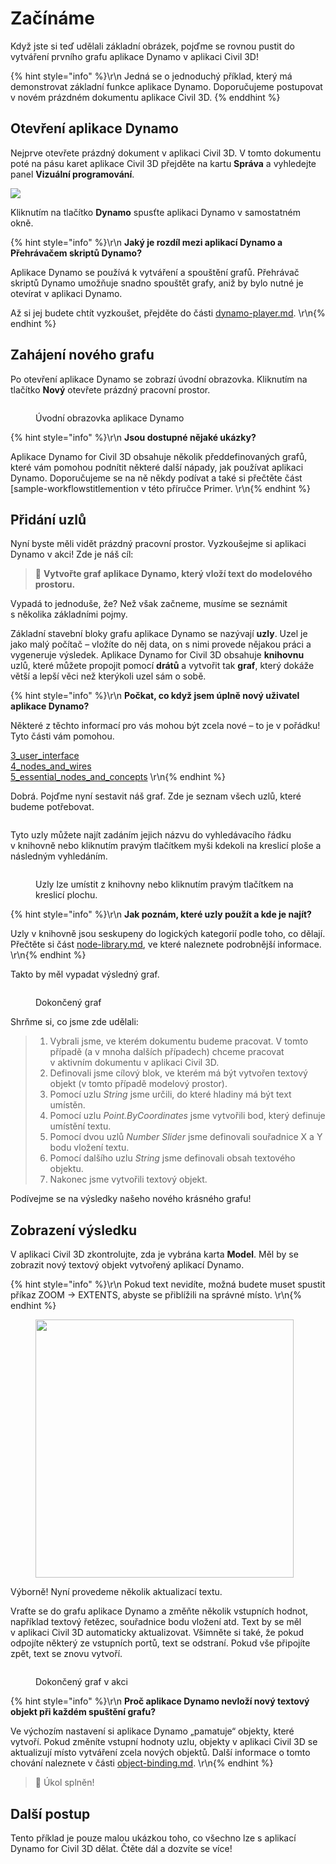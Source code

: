 # Začínáme

Když jste si teď udělali základní obrázek, pojďme se rovnou pustit do vytváření prvního grafu aplikace Dynamo v aplikaci Civil 3D!

{% hint style="info" %}\r\n Jedná se o jednoduchý příklad, který má demonstrovat základní funkce aplikace Dynamo. Doporučujeme postupovat v novém prázdném dokumentu aplikace Civil 3D. {% enddhint %}

## Otevření aplikace Dynamo

Nejprve otevřete prázdný dokument v aplikaci Civil 3D. V tomto dokumentu poté na pásu karet aplikace Civil 3D přejděte na kartu **Správa** a vyhledejte panel **Vizuální programování**.

![](<../.gitbook/assets/image (7).png>)

Kliknutím na tlačítko **Dynamo** spusťte aplikaci Dynamo v samostatném okně.

{% hint style="info" %}\r\n **Jaký je rozdíl mezi aplikací Dynamo a Přehrávačem skriptů Dynamo?**

Aplikace Dynamo se používá k vytváření a spouštění grafů. Přehrávač skriptů Dynamo umožňuje snadno spouštět grafy, aniž by bylo nutné je otevírat v aplikaci Dynamo.

Až si jej budete chtít vyzkoušet, přejděte do části [dynamo-player.md](dynamo-player.md "mention"). \r\n{% endhint %}

## Zahájení nového grafu

Po otevření aplikace Dynamo se zobrazí úvodní obrazovka. Kliknutím na tlačítko **Nový** otevřete prázdný pracovní prostor.

<figure><img src="../.gitbook/assets/c3d-start.png" alt=""><figcaption><p>Úvodní obrazovka aplikace Dynamo</p></figcaption></figure>

{% hint style="info" %}\r\n **Jsou dostupné nějaké ukázky?**

Aplikace Dynamo for Civil 3D obsahuje několik předdefinovaných grafů, které vám pomohou podnítit některé další nápady, jak používat aplikaci Dynamo. Doporučujeme se na ně někdy podívat a také si přečtěte část [sample-workflowstitlemention v této příručce Primer. \r\n{% endhint %}

## Přidání uzlů

Nyní byste měli vidět prázdný pracovní prostor. Vyzkoušejme si aplikaci Dynamo v akci! Zde je náš cíl:

>  :dart: **Vytvořte graf aplikace Dynamo, který vloží text do modelového prostoru.**

Vypadá to jednoduše, že? Než však začneme, musíme se seznámit s několika základními pojmy.

Základní stavební bloky grafu aplikace Dynamo se nazývají **uzly**. Uzel je jako malý počítač – vložíte do něj data, on s nimi provede nějakou práci a vygeneruje výsledek. Aplikace Dynamo for Civil 3D obsahuje **knihovnu** uzlů, které můžete propojit pomocí **drátů** a vytvořit tak **graf**, který dokáže větší a lepší věci než kterýkoli uzel sám o sobě.

{% hint style="info" %}\r\n **Počkat, co když jsem úplně nový uživatel aplikace Dynamo?**

Některé z těchto informací pro vás mohou být zcela nové – to je v pořádku! Tyto části vám pomohou.

[3_user_interface](../3\_user\_interface/ "mention")\
 [4_nodes_and_wires](../4\_nodes\_and\_wires/ "mention")\
 [5_essential_nodes_and_concepts](../5\_essential\_nodes\_and\_concepts/ "mention") \r\n{% endhint %}

Dobrá. Pojďme nyní sestavit náš graf. Zde je seznam všech uzlů, které budeme potřebovat.

<figure><img src="../.gitbook/assets/c3d-create-text-node-list.png" alt=""><figcaption></figcaption></figure>

Tyto uzly můžete najít zadáním jejich názvu do vyhledávacího řádku v knihovně nebo kliknutím pravým tlačítkem myši kdekoli na kreslicí ploše a následným vyhledáním.

<figure><img src="../.gitbook/assets/c3d-create-text-node-placement.gif" alt=""><figcaption><p>Uzly lze umístit z knihovny nebo kliknutím pravým tlačítkem na kreslicí plochu.</p></figcaption></figure>

{% hint style="info" %}\r\n **Jak poznám, které uzly použít a kde je najít?**

Uzly v knihovně jsou seskupeny do logických kategorií podle toho, co dělají. Přečtěte si část [node-library.md](node-library.md "mention"), ve které naleznete podrobnější informace. \r\n{% endhint %}

Takto by měl vypadat výsledný graf.

<figure><img src="../.gitbook/assets/c3d-text-create-final (2).png" alt=""><figcaption><p>Dokončený graf</p></figcaption></figure>

Shrňme si, co jsme zde udělali:

> 1. Vybrali jsme, ve kterém dokumentu budeme pracovat. V tomto případě (a v mnoha dalších případech) chceme pracovat v aktivním dokumentu v aplikaci Civil 3D.
> 2. Definovali jsme cílový blok, ve kterém má být vytvořen textový objekt (v tomto případě modelový prostor).
> 3. Pomocí uzlu _String_ jsme určili, do které hladiny má být text umístěn.
> 4. Pomocí uzlu _Point.ByCoordinates_ jsme vytvořili bod, který definuje umístění textu.
> 5. Pomocí dvou uzlů _Number Slider_ jsme definovali souřadnice X a Y bodu vložení textu.
> 6. Pomocí dalšího uzlu _String_ jsme definovali obsah textového objektu.
> 7. Nakonec jsme vytvořili textový objekt.

Podívejme se na výsledky našeho nového krásného grafu!

## Zobrazení výsledku

V aplikaci Civil 3D zkontrolujte, zda je vybrána karta **Model**. Měl by se zobrazit nový textový objekt vytvořený aplikací Dynamo.

{% hint style="info" %}\r\n Pokud text nevidíte, možná budete muset spustit příkaz ZOOM -> EXTENTS, abyste se přiblížili na správné místo. \r\n{% endhint %}

<figure><img src="../.gitbook/assets/c3d-create-text-result.png" alt="" width="413"><figcaption></figcaption></figure>

Výborně! Nyní provedeme několik aktualizací textu.

Vraťte se do grafu aplikace Dynamo a změňte několik vstupních hodnot, například textový řetězec, souřadnice bodu vložení atd. Text by se měl v aplikaci Civil 3D automaticky aktualizovat. Všimněte si také, že pokud odpojíte některý ze vstupních portů, text se odstraní. Pokud vše připojíte zpět, text se znovu vytvoří. 

<div data-full-width="false">

<figure><img src="../.gitbook/assets/c3d-create-text.gif" alt=""><figcaption><p>Dokončený graf v akci</p></figcaption></figure>

</div>

{% hint style="info" %}\r\n **Proč aplikace Dynamo nevloží nový textový objekt při každém spuštění grafu?**

Ve výchozím nastavení si aplikace Dynamo „pamatuje“ objekty, které vytvoří. Pokud změníte vstupní hodnoty uzlu, objekty v aplikaci Civil 3D se aktualizují místo vytváření zcela nových objektů. Další informace o tomto chování naleznete v části [object-binding.md](advanced-topics/object-binding.md "mention"). \r\n{% endhint %}

> :tada: Úkol splněn!

## Další postup

Tento příklad je pouze malou ukázkou toho, co všechno lze s aplikací Dynamo for Civil 3D dělat. Čtěte dál a dozvíte se více!
